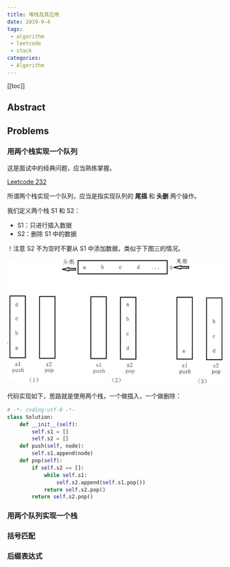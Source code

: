 ```yaml
---
title: 堆栈及其应用
date: 2019-9-4
tags:
 - algorithm
 - leetcode
 - stack
categories:
 - Algorithm
---
```


[[toc]]

## Abstract

## Problems

### 用两个栈实现一个队列

这是面试中的经典问题，应当熟练掌握。

[Leetcode 232](https://leetcode.com/problems/implement-queue-using-stacks/)

所谓两个栈实现一个队列，应当是指实现队列的 **尾插** 和 **头删** 两个操作。

我们定义两个栈 S1 和 S2：

- S1：只进行插入数据
- S2：删除 S1 中的数据

！注意 S2 不为空时不要从 S1 中添加数据，类似于下图三的情况。

![stcak_queue](/stack_queue.jpg)

代码实现如下，思路就是使用两个栈，一个做插入，一个做删除：

```py
# -*- coding:utf-8 -*-
class Solution:
    def __init__(self):
        self.s1 = []
        self.s2 = []
    def push(self, node):
        self.s1.append(node)
    def pop(self):
        if self.s2 == []:
            while self.s1:
                self.s2.append(self.s1.pop())
            return self.s2.pop()
        return self.s2.pop()
```

### 用两个队列实现一个栈




### 括号匹配

### 后缀表达式
